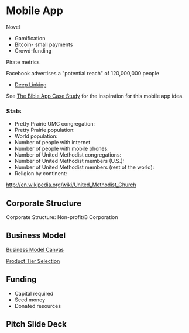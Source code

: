 # Mobile App

Novel
* Gamification
* Bitcoin- small payments
* Crowd-funding

Pirate metrics

Facebook advertises a "potential reach" of 120,000,000 people

* [Deep Linking](http://en.wikipedia.org/wiki/Mobile_deep_linking)

See [The Bible App Case Study](the_bible_app_case_study.md) for the inspiration for this mobile app idea. 

### Stats

* Pretty Prairie UMC congregation: 
* Pretty Prairie population: 
* World population:
* Number of people with internet
* Number of people with mobile phones:
* Number of United Methodist congregations:
* Number of United Methodist members (U.S.):
* Number of United Methodist members (rest of the world):
* Religion by continent:

http://en.wikipedia.org/wiki/United_Methodist_Church

## Corporate Structure

Corporate Structure: Non-profit/B Corporation

## Business Model

[Business Model Canvas](http://www.businessmodelgeneration.com/downloads/business_model_canvas_poster.pdf)

[Product Tier Selection](https://camo.githubusercontent.com/a4b7ee4a662786d0af4c1eacb9b8b7bdd9eb6e6d/687474703a2f2f692e696d6775722e636f6d2f7139594e4939542e706e67)

## Funding
* Capital required
* Seed money
* Donated resources

## Pitch Slide Deck







